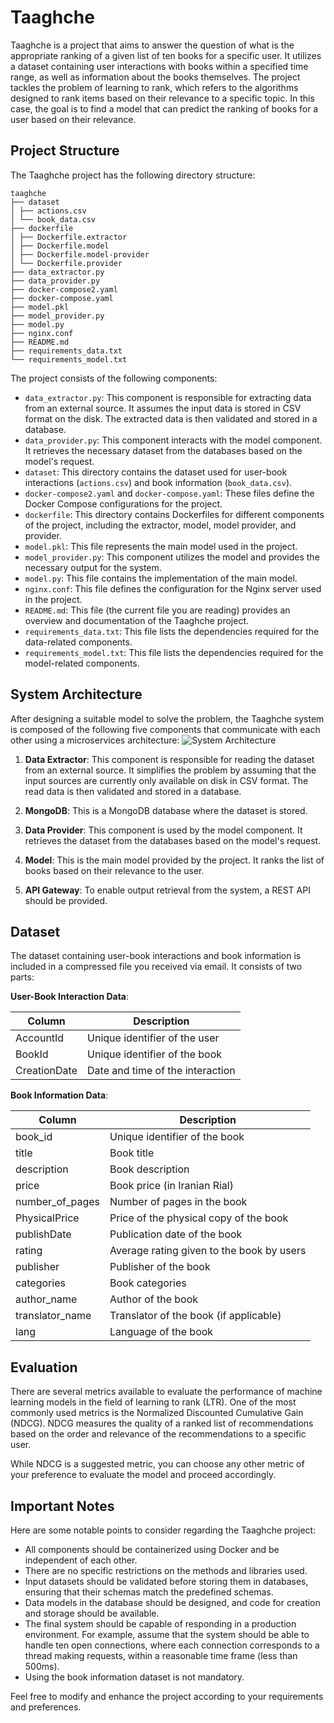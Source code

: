 # Taaghche

Taaghche is a project that aims to answer the question of what is the appropriate ranking of a given list of ten books for a specific user. It utilizes a dataset containing user interactions with books within a specified time range, as well as information about the books themselves. The project tackles the problem of learning to rank, which refers to the algorithms designed to rank items based on their relevance to a specific topic. In this case, the goal is to find a model that can predict the ranking of books for a user based on their relevance.

## Project Structure

The Taaghche project has the following directory structure:

```
taaghche
├── dataset
│ ├── actions.csv
│ └── book_data.csv
├── dockerfile
│ ├── Dockerfile.extractor
│ ├── Dockerfile.model
│ ├── Dockerfile.model-provider
│ └── Dockerfile.provider
├── data_extractor.py
├── data_provider.py
├── docker-compose2.yaml
├── docker-compose.yaml
├── model.pkl
├── model_provider.py
├── model.py
├── nginx.conf
├── README.md
├── requirements_data.txt
└── requirements_model.txt
```

The project consists of the following components:

- `data_extractor.py`: This component is responsible for extracting data from an external source. It assumes the input data is stored in CSV format on the disk. The extracted data is then validated and stored in a database.
- `data_provider.py`: This component interacts with the model component. It retrieves the necessary dataset from the databases based on the model's request.
- `dataset`: This directory contains the dataset used for user-book interactions (`actions.csv`) and book information (`book_data.csv`).
- `docker-compose2.yaml` and `docker-compose.yaml`: These files define the Docker Compose configurations for the project.
- `dockerfile`: This directory contains Dockerfiles for different components of the project, including the extractor, model, model provider, and provider.
- `model.pkl`: This file represents the main model used in the project.
- `model_provider.py`: This component utilizes the model and provides the necessary output for the system.
- `model.py`: This file contains the implementation of the main model.
- `nginx.conf`: This file defines the configuration for the Nginx server used in the project.
- `README.md`: This file (the current file you are reading) provides an overview and documentation of the Taaghche project.
- `requirements_data.txt`: This file lists the dependencies required for the data-related components.
- `requirements_model.txt`: This file lists the dependencies required for the model-related components.

## System Architecture

After designing a suitable model to solve the problem, the Taaghche system is composed of the following five components that communicate with each other using a microservices architecture:
![System Architecture](https://drive.google.com/uc?export=view&id=1ZeCfRpV3evpP5PWflwOMbspkoGNdbUe4)

1. **Data Extractor**: This component is responsible for reading the dataset from an external source. It simplifies the problem by assuming that the input sources are currently only available on disk in CSV format. The read data is then validated and stored in a database.

2. **MongoDB**: This is a MongoDB database where the dataset is stored.

3. **Data Provider**: This component is used by the model component. It retrieves the dataset from the databases based on the model's request.

4. **Model**: This is the main model provided by the project. It ranks the list of books based on their relevance to the user.

5. **API Gateway**: To enable output retrieval from the system, a REST API should be provided.

## Dataset

The dataset containing user-book interactions and book information is included in a compressed file you received via email. It consists of two parts:

**User-Book Interaction Data**:

| Column      | Description                        |
|-------------|------------------------------------|
| AccountId   | Unique identifier of the user       |
| BookId      | Unique identifier of the book       |
| CreationDate| Date and time of the interaction    |

**Book Information Data**:

| Column           | Description                              |
|------------------|------------------------------------------|
| book_id          | Unique identifier of the book             |
| title            | Book title                               |
| description      | Book description                         |
| price            | Book price (in Iranian Rial)              |
| number_of_pages  | Number of pages in the book               |
| PhysicalPrice    | Price of the physical copy of the book    |
| publishDate      | Publication date of the book              |
| rating           | Average rating given to the book by users |
| publisher        | Publisher of the book                     |
| categories       | Book categories                          |
| author_name      | Author of the book                        |
| translator_name  | Translator of the book (if applicable)    |
| lang             | Language of the book                      |

## Evaluation

There are several metrics available to evaluate the performance of machine learning models in the field of learning to rank (LTR). One of the most commonly used metrics is the Normalized Discounted Cumulative Gain (NDCG). NDCG measures the quality of a ranked list of recommendations based on the order and relevance of the recommendations to a specific user.

While NDCG is a suggested metric, you can choose any other metric of your preference to evaluate the model and proceed accordingly.

## Important Notes

Here are some notable points to consider regarding the Taaghche project:

- All components should be containerized using Docker and be independent of each other.
- There are no specific restrictions on the methods and libraries used.
- Input datasets should be validated before storing them in databases, ensuring that their schemas match the predefined schemas.
- Data models in the database should be designed, and code for creation and storage should be available.
- The final system should be capable of responding in a production environment. For example, assume that the system should be able to handle ten open connections, where each connection corresponds to a thread making requests, within a reasonable time frame (less than 500ms).
- Using the book information dataset is not mandatory.

Feel free to modify and enhance the project according to your requirements and preferences.
